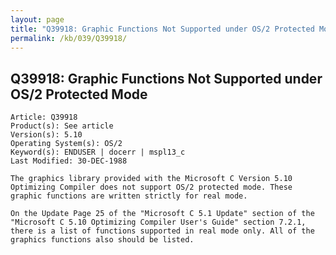 ```yaml
---
layout: page
title: "Q39918: Graphic Functions Not Supported under OS/2 Protected Mode"
permalink: /kb/039/Q39918/
---
```


## Q39918: Graphic Functions Not Supported under OS/2 Protected Mode

	Article: Q39918
	Product(s): See article
	Version(s): 5.10
	Operating System(s): OS/2
	Keyword(s): ENDUSER | docerr | mspl13_c
	Last Modified: 30-DEC-1988
	
	The graphics library provided with the Microsoft C Version 5.10
	Optimizing Compiler does not support OS/2 protected mode. These
	graphic functions are written strictly for real mode.
	
	On the Update Page 25 of the "Microsoft C 5.1 Update" section of the
	"Microsoft C 5.10 Optimizing Compiler User's Guide" section 7.2.1,
	there is a list of functions supported in real mode only. All of the
	graphics functions also should be listed.
